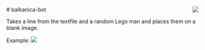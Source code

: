 <img src=https://i.imgur.com/ZhAYKCH.png align=right>
# balkanica-bot

Takes a line from the textfile and a random Lego man and places them on a blank image.

Example:
<img src=http://i.imgur.com/gzoZ2UX.jpg>